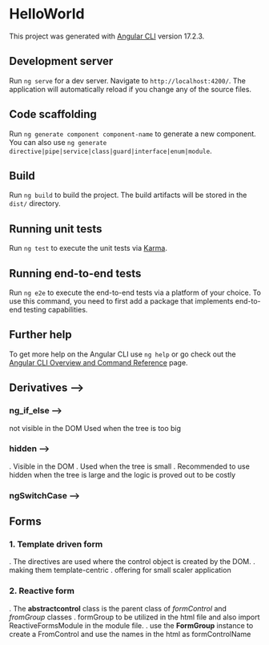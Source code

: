 # HelloWorld

This project was generated with [Angular CLI](https://github.com/angular/angular-cli) version 17.2.3.

## Development server

Run `ng serve` for a dev server. Navigate to `http://localhost:4200/`. The application will automatically reload if you change any of the source files.

## Code scaffolding

Run `ng generate component component-name` to generate a new component. You can also use `ng generate directive|pipe|service|class|guard|interface|enum|module`.

## Build

Run `ng build` to build the project. The build artifacts will be stored in the `dist/` directory.

## Running unit tests

Run `ng test` to execute the unit tests via [Karma](https://karma-runner.github.io).

## Running end-to-end tests

Run `ng e2e` to execute the end-to-end tests via a platform of your choice. To use this command, you need to first add a package that implements end-to-end testing capabilities.

## Further help

To get more help on the Angular CLI use `ng help` or go check out the [Angular CLI Overview and Command Reference](https://angular.io/cli) page.


## Derivatives -->
### ng_if_else -->
not visible in the DOM
Used when the tree is too big
### hidden -->
. Visible in the DOM
. Used when the tree is small
. Recommended to use hidden when the tree is large and the logic is proved out to be costly

### ngSwitchCase -->




## Forms
### 1. Template driven form
. The directives are used where the control object is created by the DOM.
. making them template-centric
. offering for small scaler application
### 2. Reactive form
. The **abstractcontrol** class is the parent class of *formControl* and *fromGroup* classes
. formGroup to be utilized in the html file and also import ReactiveFormsModule in the module file.
. use the **FormGroup** instance to create a FromControl and use the names in the html as formControlName 